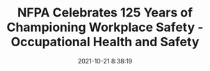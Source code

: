 ---
"title": "NFPA Celebrates 125 Years of Championing Workplace Safety - Occupational Health and Safety"
"date": "2021-10-21 8:38:19"
"feed_name": "GOOGLENEWSCONSTRUCTION"
"feed_website": "https://news.google.com/search?q=construction%2Bincident&hl=en-US&gl=US&ceid=US:en"
"feed_rss": "https://news.google.com/rss/search?q=construction%2Bincident&hl=en-US&gl=US&ceid=US:en"
"link": "https://ohsonline.com/articles/2021/10/21/nfpa-celebrates-125-years-of-championing-workplace-safety.aspx?admgarea=ht.ProtectiveApparel"
"source": "{'href': 'https://ohsonline.com', 'title': 'Occupational Health and Safety'}"
"file": "_posts/2021-1-1-941c7fb1ba7f367cda1050a04bfab4c5fef8d2fd.md"
"accident": "0"
"drilling": "0"
"dead": "0"
"injured": "0"
"arrested": "0"
"place": "unknown place"
"where": "unknown site"
"causes": "unknown"
"place_uri": "unknown place"
---